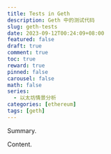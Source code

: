 ```yaml
---
title: Tests in Geth
description: Geth 中的测试代码
slug: geth-tests
date: 2023-09-12T00:24:09+08:00
featured: false
draft: true
comment: true
toc: true
reward: true
pinned: false
carousel: false
math: false
series:
  - 以太坊情景分析
categories: [ethereum]
tags: [geth]
---
```


Summary.

<!--more-->

Content.
